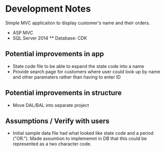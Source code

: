 # Development Notes

Simple MVC applicaiton to display customer's name and their orders. 

* ASP MVC 
* SQL Server 2014 
** Database: CDK 

## Potential improvements in app

* State code file to be able to expand the state code into a name
* Provide search page for customers where user could look up by name and other paramaters rather than having to enter ID

## Potential improvements in structure

* Move DAL/BAL into separate project

## Assumptions / Verify with users

* Initial sample data file had what looked like state code and a period ("OR."). Made assumtion to implememnt in DB that this could be represented as a two character code.